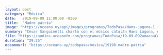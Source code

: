 ```yaml
---
layout: post
category: "Música"
date:   2019-09-09 11:00:00 -0300
title:  "Madre patria"
image: "https://oceano.uy/api/images/programas/TodoPasa/Hans-Laguna-1.jpg"
summary: "César Sanguinetti charló con el músico catalán Hans Laguna, que eligió una lista de artistas. Desde Camilo Sesto, Raimon, Cecilia, Julio Bustamante, Niño de Elche y Cecilio G."
file: "https://audios.oceanofm.com/programas/TodoPasa/19-09-092amaanaCesarconCamiloSesto2.mp3"
duration: "29:25"
oceanourl: "https://oceano.uy/todopasa/musica/19198-madre-patria"
---
```


